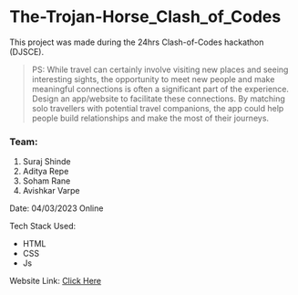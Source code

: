 # The-Trojan-Horse_Clash_of_Codes

This project was made during the 24hrs Clash-of-Codes hackathon (DJSCE).

> PS: While travel can certainly involve visiting new places and seeing
interesting sights, the opportunity to meet new people and make
meaningful connections is often a significant part of the experience.
Design an app/website to facilitate these connections. By matching solo
travellers with potential travel companions, the app could help people
build relationships and make the most of their journeys.

### Team:
1. Suraj Shinde
2. Aditya Repe
3. Soham Rane
4. Avishkar Varpe

Date: 04/03/2023
Online

Tech Stack Used:
- HTML
- CSS
- Js

Website Link: [Click Here](the-trojan-horse-clash-of-codes-c2ztci323-suraj3240.vercel.app)
